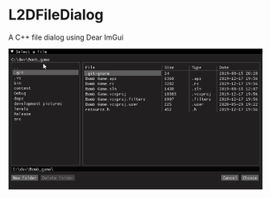 # L2DFileDialog
A C++ file dialog using Dear ImGui

![L2DFileDialog](/screenshots/main_pic.png?raw=true "L2DFileDialog")
